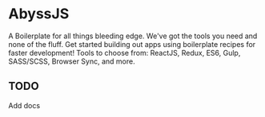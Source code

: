 # AbyssJS
A Boilerplate for all things bleeding edge. We've got the tools you need and none of the fluff. Get started building out apps using boilerplate recipes for faster development! Tools to choose from: ReactJS, Redux, ES6, Gulp, SASS/SCSS, Browser Sync, and more.


## TODO
Add docs
